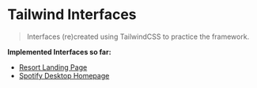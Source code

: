 # Tailwind Interfaces

> Interfaces (re)created using TailwindCSS to practice the framework.

**Implemented Interfaces so far:** <br>

- [Resort Landing Page](https://tailwind.gabrielrapucci.com.br/resort)
- [Spotify Desktop Homepage](https://tailwind.gabrielrapucci.com.br/spotify)
